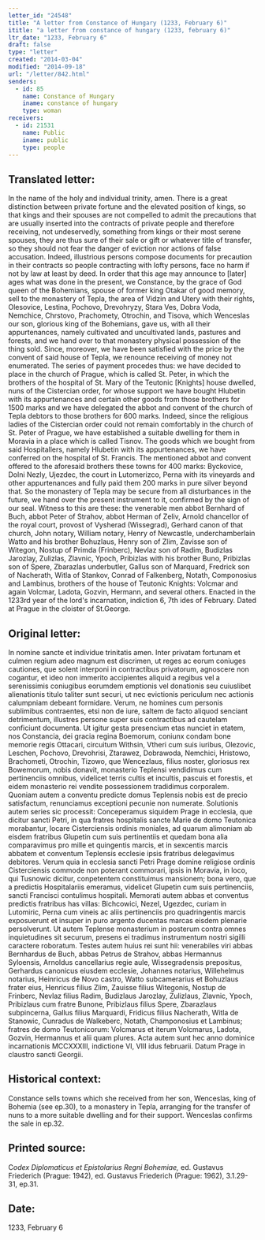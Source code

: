 ```yaml
---
letter_id: "24548"
title: "A letter from Constance of Hungary (1233, February 6)"
ititle: "a letter from constance of hungary (1233, february 6)"
ltr_date: "1233, February 6"
draft: false
type: "letter"
created: "2014-03-04"
modified: "2014-09-18"
url: "/letter/842.html"
senders:
  - id: 85
    name: Constance of Hungary
    iname: constance of hungary
    type: woman
receivers:
  - id: 21531
    name: Public
    iname: public
    type: people
---
```

<h2> Translated letter:</h2>In the name of the holy and individual trinity, amen.
There is a great distinction between private fortune and the elevated position of kings, so that kings and their spouses are not compelled to admit the precautions that are usually inserted into the contracts of private people and therefore receiving, not undeservedly, something from kings or their most serene spouses, they are thus sure of their sale or gift or whatever title of transfer, so they should not fear the danger of eviction nor actions of false accusation.  Indeed, illustrious persons compose documents for precaution in their contracts so people contracting with lofty persons, face no harm if not by law at least by deed.
In order that this age may announce to [later] ages what was done in the present, we Constance, by the grace of God queen of the Bohemians, spouse of former king Otakar of good memory, sell to the monastery of Tepla, the area of Vidzin and Utery with their rights, Olesovice, Lestina, Pochovo, Drevohryzy, Stara Ves, Dobra Voda, Nemchice, Chrstovo, Prachomety, Otrochin, and Tisova, which Wenceslas our son, glorious king of the Bohemians, gave us, with all their appurtenances, namely cultivated and uncultivated lands, pastures and forests, and we hand over to that monastery physical possession of the thing sold.
Since, moreover, we have been satisfied with the price by the convent of said house of Tepla, we renounce receiving of money not enumerated.  The series of payment procedes thus:  we have decided to place in the church of Prague, which is called St. Peter, in which the brothers of the hospital of St. Mary of the Teutonic [Knights] house dwelled, nuns of the Cistercian order, for whose support we have bought Hlubetin with its appurtenances and certain other goods from those brothers for 1500 marks and we have delegated the abbot and convent of the church of Tepla debtors to those brothers for 600 marks.
Indeed, since the religious ladies of the Cistercian order could not remain comfortably in the church of St. Peter of Prague, we have established a suitable dwelling for them in Moravia in a place which is called Tisnov.  The goods which we bought from said Hospitallers, namely Hlubetin with its appurtenances, we have conferred on the hospital of St. Francis.  The mentioned abbot and convent offered to the aforesaid brothers these towns for 400 marks:  Byckovice, Dolni Nezly, Ujezdec, the court in Lutomerizco, Perna with its vineyards and other appurtenances and fully paid them 200 marks in pure silver beyond that.
So the monastery of Tepla may be secure from all disturbances in the future, we hand over the present instrument to it, confirmed by the sign of our seal.
Witness to this are these:  the venerable men abbot Bernhard of Buch, abbot Peter of Strahov, abbot Herman of Zeliv, Arnold chancellor of the royal court, provost of Vysherad (Wissegrad), Gerhard canon of that church, John notary, William notary, Henry of Newcastle, underchamberlain Watto and his brother Bohuzlaus, Henry son of Zlim, Zavisse son of Witegon, Nostup of Primda (Frinberc), Nevlaz son of Radim, Budizlas Jarozlay, Zulizlas, Zlavnic, Ypoch, Pribizlas with his brother Buno, Pribizlas son of Spere, Zbarazlas underbutler, Gallus son of Marquard, Fredrick son of Nacherath, Witla of Stankov, Conrad of Falkenberg, Notath, Componosius and Lambinus, brothers of the house of Teutonic Knights:  Volcmar and again Volcmar, Ladota, Gozvin, Hermann, and several others.
Enacted in the 1233rd year of the lord's incarnation, indiction 6, 7th ides of February.  Dated at Prague in the cloister of St.George.
<h2 class="mt-4"> Original letter:</h2>In nomine sancte et individue trinitatis amen.
Inter privatam fortunam et culmen regium adeo magnum est discrimen, ut reges ac eorum coniuges cautiones, que solent interponi in contractibus privatorum, agnoscere non cogantur, et ideo non immerito accipientes aliquid a regibus vel a serenissimis coniugibus eorumdem emptionis vel donationis seu cuiuslibet alienationis titulo taliter sunt securi, ut nec evictionis periculum nec actionis calumpniam debeant formidare.  Verum, ne homines cum personis sublimibus contraentes, etsi non de iure, saltem de facto aliquod senciant detrimentum, illustres persone super suis contractibus ad cautelam conficiunt documenta.  Ut igitur gesta presencium etas nunciet in etatem, nos Constancia, dei gracia regina Boemorum, coniunx condam bone memorie regis Ottacari, circuitum Withsin, Vtheri cum suis iuribus, Olezovic, Leschen, Pochovo, Drevohrisi, Ztarawez, Dobrawoda, Nemchici, Hristowo, Brachometi, Otrochin, Tizowo, que Wencezlaus, filius noster, gloriosus rex Bowemorum, nobis donavit, monasterio Teplensi vendidimus cum pertinenciis omnibus, videlicet terris cultis et incultis, pascuis et forestis, et eidem monasterio rei vendite possessionem tradidimus corporalem.  Quoniam autem a conventu predicte domus Teplensis nobis est de precio satisfactum, renunciamus exceptioni pecunie non numerate.  Solutionis autem series sic processit:  Conceperamus siquidem Prage in ecclesia, que dicitur sancti Petri, in qua fratres hospitalis sancte Marie de domo Teutonica morabantur, locare Cisterciensis ordinis moniales, ad quarum alimoniam ab eisdem fratribus Glupetin cum suis pertinentiis et quedam bona alia comparavimus pro mille et quingentis marcis, et in sexcentis marcis abbatem et conventum Teplensis ecclesie ipsis fratribus delegavimus debitores.  Verum quia in ecclesia sancti Petri Prage domine religiose ordinis Cisterciensis commode non poterant commorari, ipsis in Moravia, in loco, qui Tusnowic dicitur, conpetentem constituimus mansionem; bona vero, que a predictis Hospitalariis emeramus, videlicet Glupetin cum suis pertinenciis, sancti Francisci contulimus hospitali. Memorati autem abbas et conventus predictis fratribus has villas:  Bichcowici, Nezel, Ugezdec, curiam in Lutomiric, Perna cum vineis ac aliis pertinenciis pro quadringentis marcis exposuerunt et insuper in puro argento ducentas marcas eisdem plenarie persolverunt.  Ut autem Teplense monasterium in posterum contra omnes inquietudines sit securum, presens ei tradimus instrumentum nostri sigilli caractere roboratum.
Testes autem huius rei sunt hii:  venerabiles viri abbas Bernhardus de Buch, abbas Petrus de Strahov, abbas Hermannus Syloensis, Arnoldus cancellarius regie aule, Wissegradensis prepositus, Gerhardus canonicus eiusdem ecclesie, Johannes notarius, Willehelmus notarius, Heinricus de Novo castro, Watto subcamerarius et Bohuzlaus frater eius, Henricus filius Zlim, Zauisse filius Witegonis, Nostup de Frinberc, Nevlaz filius Radim, Budizlaus Jarozlay, Zulizlaus, Zlavnic, Ypoch, Pribizlaus cum fratre Bunone, Pribizlaus filius Spere, Zbarazlaus subpincerna, Gallus filius Marquardi, Fridicus filius Nacherath, Witla de Stanowic, Cunradus de Walkeberc, Notath, Champonosius et Lambinus; fratres de domo Teutonicorum:  Volcmarus et iterum Volcmarus, Ladota, Gozvin, Hermannus et alii quam plures.
Acta autem sunt hec anno dominice incarnationis MCCXXXIII, indictione VI, VIII idus februarii.  Datum Prage in claustro sancti Georgii.
<h2 class="mt-4"> Historical context:</h2>Constance sells towns which she received from her son, Wenceslas, king of Bohemia (see ep.30), to a monastery in Tepla, arranging for the transfer of nuns to a more suitable dwelling and for their support.  Wenceslas confirms the sale in ep.32.
<h2 class="mt-4"> Printed source:</h2><p>C<em>odex Diplomaticus et Epistolarius Regni Bohemiae,</em> ed. Gustavus Friederich (Prague: 1942), ed. Gustavus Friederich (Prague: 1962), 3.1.29-31, ep.31.</p><h2 class="mt-4"> Date:</h2>1233, February 6